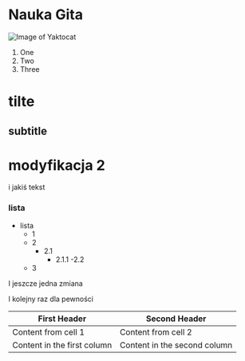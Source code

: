 # Nauka Gita


![Image of Yaktocat](https://octodex.github.com/images/yaktocat.png)

1. One
2. Two
3. Three   

  # tilte
  ## subtitle


# modyfikacja 2
i jakiś tekst

### lista
- lista
  - 1
  - 2
    - 2.1
      - 2.1.1
    -2.2
  - 3

I jeszcze jedna zmiana

I kolejny raz dla pewności

First Header | Second Header
------------ | -------------
Content from cell 1 | Content from cell 2
Content in the first column | Content in the second column
